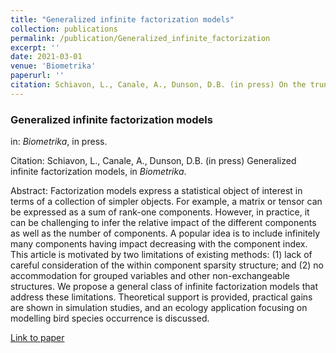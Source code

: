 ```yaml
---
title: "Generalized infinite factorization models"
collection: publications
permalink: /publication/Generalized_infinite_factorization
excerpt: ''
date: 2021-03-01
venue: 'Biometrika'
paperurl: ''
citation: Schiavon, L., Canale, A., Dunson, D.B. (in press) On the truncation criteria in infinite factor models, in <i>Biometrika</i>, 9(1), e298. doi: https://doi.org/10.1002/sta4.298.
---
```



### Generalized infinite factorization models
in: _Biometrika_, in press.

Citation: Schiavon, L., Canale, A., Dunson, D.B. (in press) Generalized infinite factorization models, in <i>Biometrika</i>.

Abstract: Factorization models express a statistical object of interest in terms of a collection of simpler objects. For example, a matrix or tensor can be expressed as a sum of rank-one components. However, in practice, it can be challenging to infer the relative impact of the different components as well as the number of components. A popular idea is to include infinitely many components having impact decreasing with the component index. This article is motivated by two limitations of existing methods: (1) lack of careful consideration of the within component sparsity structure; and (2) no accommodation for grouped variables and other non-exchangeable structures. We propose a general class of infinite factorization models that address these limitations. Theoretical support is provided, practical gains are shown in simulation studies, and an ecology application
focusing on modelling bird species occurrence is discussed.

[Link to paper](https://arxiv.org/abs/2103.10333)
